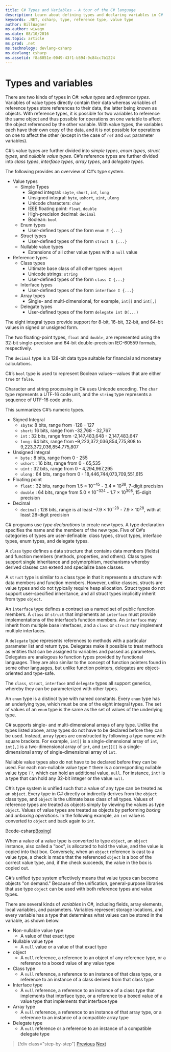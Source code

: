 ```yaml
---
title: C# Types and Variables - A tour of the C# language
description: Learn about defining types and declaring variables in C#
keywords: .NET, csharp, type, reference type, value type
author: BillWagner
ms.author: wiwagn
ms.date: 08/10/2016
ms.topic: article
ms.prod: .net
ms.technology: devlang-csharp
ms.devlang: csharp
ms.assetid: f8a8051e-0049-43f1-b594-9c84cc7b1224
---
```


# Types and variables

There are two kinds of types in C#: *value types* and *reference types*. Variables of value types directly contain their data whereas variables of reference types store references to their data, the latter being known as objects. With reference types, it is possible for two variables to reference the same object and thus possible for operations on one variable to affect the object referenced by the other variable. With value types, the variables each have their own copy of the data, and it is not possible for operations on one to affect the other (except in the case of `ref` and `out` parameter variables).

C#’s value types are further divided into *simple types*, *enum types*, *struct types*, and *nullable value types*. C#’s reference types are further divided into *class types*, *interface types*, *array types*, and *delegate types*.

The following provides an overview of C#’s type system.

* Value types
    - Simple Types
        * Signed integral: `sbyte`, `short`, `int`, `long`
        * Unsigned integral: `byte`, `ushort`, `uint`, `ulong`
		* Unicode characters: `char`
        * IEEE floating point: `float`, `double`
        * High-precision decimal: `decimal`
		* Boolean: `bool`
    - Enum types
        * User-defined types of the form `enum E {...}`
    - Struct types
        * User-defined types of the form `struct S {...}`
    - Nullable value types
        * Extensions of all other value types with a `null` value
* Reference types
    - Class types
        * Ultimate base class of all other types: `object`
		* Unicode strings: `string`
        * User-defined types of the form `class C {...}`
    - Interface types
        * User-defined types of the form `interface I {...}`
	- Array types
    	* Single- and multi-dimensional, for example, `int[]` and `int[,]`
	- Delegate types
        * User-defined types of the form `delegate int D(...)`

The eight integral types provide support for 8-bit, 16-bit, 32-bit, and 64-bit values in signed or unsigned form.

The two floating-point types, `float` and `double`, are represented using the 32-bit single-precision and 64-bit double-precision IEC-60559 formats, respectively.

The `decimal` type is a 128-bit data type suitable for financial and monetary calculations.

C#’s `bool` type is used to represent Boolean values—values that are either `true` or `false`.

Character and string processing in C# uses Unicode encoding. The `char` type represents a UTF-16 code unit, and the `string` type represents a sequence of UTF-16 code units.

This summarizes C#’s numeric types.

* Signed Integral
    - `sbyte`:  8 bits, range from -128 - 127
    - `short`: 16 bits, range from -32,768 - 32,767
    - `int`  : 32 bits, range from -2,147,483,648 - 2,147,483,647
    - `long` : 64 bits, range from –9,223,372,036,854,775,808 to 9,223,372,036,854,775,807
* Unsigned integral
    - `byte`   :  8 bits, range from 0 - 255
    - `ushort` : 16 bits, range from 0 - 65,535
    - `uint`   : 32 bits, range from 0 - 4,294,967,295
    - `ulong`  : 64 bits, range from 0 - 18,446,744,073,709,551,615
* Floating point
    - `float`  : 32 bits, range from 1.5 × 10<sup>−45</sup> - 3.4 × 10<sup>38</sup>,    7-digit precision
	- `double` : 64 bits, range from 5.0 × 10<sup>−324</sup> - 1.7 × 10<sup>308</sup>, 15-digit precision
* Decimal
    - `decimal` : 128 bits, range is at least –7.9 × 10<sup>−28</sup> -  7.9 × 10<sup>28</sup>, with at least 28-digit precision
    
C# programs use *type declarations* to create new types. A type declaration specifies the name and the members of the new type. Five of C#’s categories of types are user-definable: class types, struct types, interface types, enum types, and delegate types.

A `class` type defines a data structure that contains data members (fields) and function members (methods, properties, and others). Class types support single inheritance and polymorphism, mechanisms whereby derived classes can extend and specialize base classes.

A `struct` type is similar to a class type in that it represents a structure with data members and function members. However, unlike classes, structs are value types and do not typically require heap allocation. Struct types do not support user-specified inheritance, and all struct types implicitly inherit from type `object`.

An `interface` type defines a contract as a named set of public function members. A `class` or `struct` that implements an `interface` must provide implementations of the interface’s function members. An `interface` may inherit from multiple base interfaces, and a `class` or `struct` may implement multiple interfaces.

A `delegate` type represents references to methods with a particular parameter list and return type. Delegates make it possible to treat methods as entities that can be assigned to variables and passed as parameters. Delegates are analogous to function types provided by functional languages. They are also similar to the concept of function pointers found in some other languages, but unlike function pointers, delegates are object-oriented and type-safe.

The `class`, `struct`, `interface` and `delegate` types all support generics, whereby they can be parameterized with other types.

An `enum` type is a distinct type with named constants. Every `enum` type has an underlying type, which must be one of the eight integral types. The set of values of an `enum` type is the same as the set of values of the underlying type.

C# supports single- and multi-dimensional arrays of any type. Unlike the types listed above, array types do not have to be declared before they can be used. Instead, array types are constructed by following a type name with square brackets. For example, `int[]` is a single-dimensional array of `int`, `int[,]` is a two-dimensional array of `int`, and `int[][]` is a single-dimensional array of single-dimensional array of `int`.

Nullable value types also do not have to be declared before they can be used. For each non-nullable value type `T` there is a corresponding nullable value type `T?`, which can hold an additional value, `null`. For instance, `int?` is a type that can hold any 32-bit integer or the value `null`.

C#’s type system is unified such that a value of any type can be treated as an `object`. Every type in C# directly or indirectly derives from the `object` class type, and `object` is the ultimate base class of all types. Values of reference types are treated as objects simply by viewing the values as type `object`. Values of value types are treated as objects by performing *boxing* and *unboxing operations*. In the following example, an `int` value is converted to `object` and back again to `int`.

[!code-csharp[Boxing](../../../samples/snippets/csharp/tour/types-and-variables/Program.cs#L1-L10)]

When a value of a value type is converted to type `object`, an `object` instance, also called a "box", is allocated to hold the value, and the value is copied into that box. Conversely, when an `object` reference is cast to a value type, a check is made that the referenced `object` is a box of the correct value type, and, if the check succeeds, the value in the box is copied out.

C#’s unified type system effectively means that value types can become objects "on demand." Because of the unification, general-purpose libraries that use type `object` can be used with both reference types and value types.

There are several kinds of *variables* in C#, including fields, array elements, local variables, and parameters. Variables represent storage locations, and every variable has a type that determines what values can be stored in the variable, as shown below.

* Non-nullable value type
    - A value of that exact type
* Nullable value type
    - A `null` value or a value of that exact type
* object
    - A `null` reference, a reference to an object of any reference type, or a reference to a boxed value of any value type
* Class type
    - A `null` reference, a reference to an instance of that class type, or a reference to an instance of a class derived from that class type
* Interface type
    - A `null` reference, a reference to an instance of a class type that implements that interface type, or a reference to a boxed value of a value type that implements that interface type
* Array type
    - A `null` reference, a reference to an instance of that array type, or a reference to an instance of a compatible array type
* Delegate type
    - A `null` reference or a reference to an instance of a compatible delegate type

> [!div class="step-by-step"]
> [Previous](program-structure.md)
> [Next](expressions.md)
